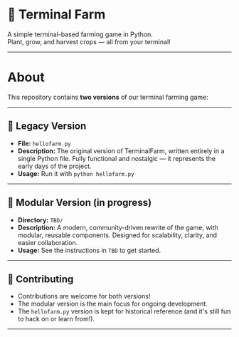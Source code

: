# 🌱 Terminal Farm

A simple terminal-based farming game in Python.  
Plant, grow, and harvest crops — all from your terminal!

---
# About

This repository contains **two versions** of our terminal farming game:

---

## 🌾 Legacy Version

- **File:** `hellofarm.py`
- **Description:** The original version of TerminalFarm, written entirely in a single Python file. Fully functional and nostalgic — it represents the early days of the project.
- **Usage:** Run it with `python hellofarm.py`

---

## 🧩 Modular Version (in progress)

- **Directory:** `TBD/`
- **Description:** A modern, community-driven rewrite of the game, with modular, reusable components. Designed for scalability, clarity, and easier collaboration.
- **Usage:** See the instructions in `TBD` to get started.

---

## 🤝 Contributing

- Contributions are welcome for both versions!
- The modular version is the main focus for ongoing development.
- The `hellofarm.py` version is kept for historical reference (and it's still fun to hack on or learn from!).

---
